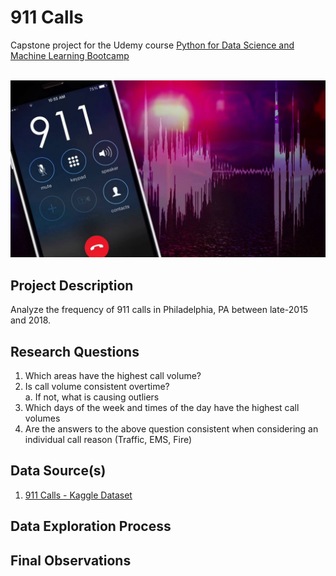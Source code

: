 # 911 Calls
Capstone project for the Udemy course [Python for Data Science and Machine Learning Bootcamp](https://www.udemy.com/course/python-for-data-science-and-machine-learning-bootcamp/)<br/><br/>

![911.png](911.png)

## Project Description

Analyze the frequency of 911 calls in Philadelphia, PA between late-2015 and 2018.

## Research Questions

1. Which areas have the highest call volume?
2. Is call volume consistent overtime?<br/>
        a. If not, what is causing outliers<br/>
3. Which days of the week and times of the day have the highest call volumes
4. Are the answers to the above question consistent when considering an individual call reason (Traffic, EMS, Fire)

## Data Source(s)

1. [911 Calls - Kaggle Dataset](https://www.kaggle.com/mchirico/montcoalert)

## Data Exploration Process
  
  
## Final Observations
 
